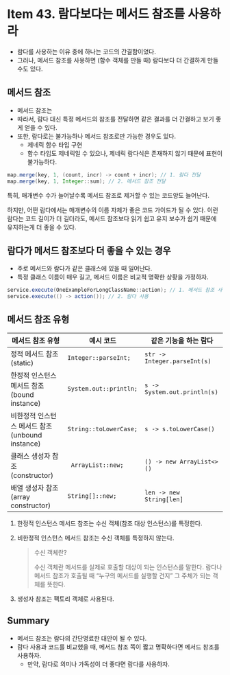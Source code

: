 # Item 43. 람다보다는 메서드 참조를 사용하라
- 람다를 사용하는 이유 중에 하나는 코드의 간결함이었다.
- 그러나, 메서드 참조를 사용하면 (함수 객체를 만들 때) 람다보다 더 간결하게 만들 수도 있다.


## 메서드 참조
- 메서드 참조는
- 따라서, 람다 대신 특정 메서드의 참조를 전달하면 같은 결과를 더 간결하고 보기 좋게 얻을 수 있다.
- 또한, 람다로는 불가능하나 메서드 참조로만 가능한 경우도 있다.
    - 제네릭 함수 타입 구현
    - 함수 타입도 제네릭일 수 있으나, 제네릭 람다식은 존재하지 않기 때문에 표현이 불가능하다.


```java
map.merge(key, 1, (count, incr) -> count + incr); // 1. 람다 전달
map.merge(key, 1, Integer::sum); // 2. 메서드 참조 전달
```


특히, 매개변수 수가 늘어날수록 메서드 참조로 제거할 수 있는 코드양도 늘어난다.


하지만, 어떤 람다에서는 매개변수의 이름 자체가 좋은 코드 가이드가 될 수 있다. 
이런 람다는 코드 길이가 더 길더라도, 메서드 참조보다 읽기 쉽고 유지 보수가 쉽기 때문에 유지하는게 더 좋을 수 있다.


## 람다가 메서드 참조보다 더 좋을 수 있는 경우
- 주로 메서드와 람다가 같은 클래스에 있을 때 일어난다.
- 특정 클래스 이름이 매우 길고, 메서드 이름은 비교적 명확한 상황을 가정하자.


```java
service.execute(OneExampleForLongClassName::action); // 1. 메서드 참조 사용
service.execute(() -> action()); // 2. 람다 사용
```


## 메서드 참조 유형
| 메서드 참조 유형    | 예시 코드    | 같은 기능을 하는 람다   |
|-------------------|------------|-----------------------|
| 정적 메서드 참조 (static)   | `Integer::parseInt;` | `str -> Integer.parseInt(s)`  |
| 한정적 인스턴스 메서드 참조 (bound instance) |  `System.out::println; `      | `s -> System.out.println(s)`  |
| 비한정적 인스턴스 메서드 참조 (unbound instance) | `String::toLowerCase;`    | `s -> s.toLowerCase()`   |
| 클래스 생성자 참조 (constructor)  | ` ArrayList::new;`    | `() -> new ArrayList<>()`  |
| 배열 생성자 참조 (array constructor) | `String[]::new;`   | `len -> new String[len]`    |


1. 한정적 인스턴스 메서드 참조는 수신 객체(참조 대상 인스턴스)를 특정한다.
2. 비한정적 인스턴스 메서드 참조는 수신 객체를 특정하지 않는다.
    > 수신 객체란?
    >
    > 수신 객체란 메서드를 실제로 호출할 대상이 되는 인스턴스를 말한다.
    > 람다나 메서드 참조가 호출될 때 “누구의 메서드를 실행할 건지” 그 주체가 되는 객체를 뜻한다.
    >


3. 생성자 참조는 팩토리 객체로 사용된다.



## Summary
- 메서드 참조는 람다의 간단명료한 대안이 될 수 있다.
- 람다 사용과 코드를 비교했을 때, 메서드 참조 쪽이 짧고 명확하다면 메서드 참조를 사용하자.
    - 만약, 람다로 의미나 가독성이 더 좋다면 람다를 사용하자.